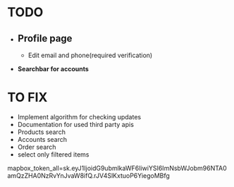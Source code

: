 # TODO
- ## Profile page
    - Edit email and phone(required verification)

- **Searchbar for accounts**
# TO FIX
- Implement algorithm for checking updates
- Documentation for used third party apis 
- Products search
- Accounts search
- Order search
- select only filtered items


mapbox_token_all=sk.eyJ1IjoidG9ubmlkaWF6IiwiYSI6ImNsbWJobm96NTA0amQzZHA0NzRvYnJvaW8ifQ.rJV4SlKxtuoP6YiegoMBfg